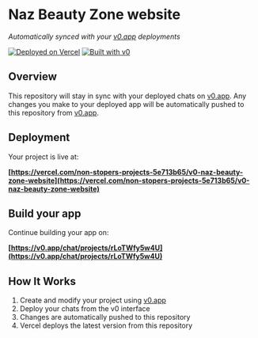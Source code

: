 # Naz Beauty Zone website

*Automatically synced with your [v0.app](https://v0.app) deployments*

[![Deployed on Vercel](https://img.shields.io/badge/Deployed%20on-Vercel-black?style=for-the-badge&logo=vercel)](https://vercel.com/non-stopers-projects-5e713b65/v0-naz-beauty-zone-website)
[![Built with v0](https://img.shields.io/badge/Built%20with-v0.app-black?style=for-the-badge)](https://v0.app/chat/projects/rLoTWfy5w4U)

## Overview

This repository will stay in sync with your deployed chats on [v0.app](https://v0.app).
Any changes you make to your deployed app will be automatically pushed to this repository from [v0.app](https://v0.app).

## Deployment

Your project is live at:

**[https://vercel.com/non-stopers-projects-5e713b65/v0-naz-beauty-zone-website](https://vercel.com/non-stopers-projects-5e713b65/v0-naz-beauty-zone-website)**

## Build your app

Continue building your app on:

**[https://v0.app/chat/projects/rLoTWfy5w4U](https://v0.app/chat/projects/rLoTWfy5w4U)**

## How It Works

1. Create and modify your project using [v0.app](https://v0.app)
2. Deploy your chats from the v0 interface
3. Changes are automatically pushed to this repository
4. Vercel deploys the latest version from this repository